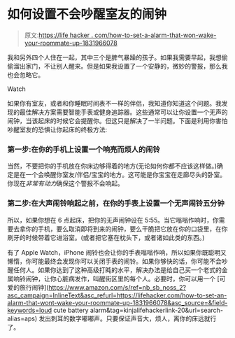 # 如何设置不会吵醒室友的闹钟

> 原文:[https://life hacker . com/how-to-set-a-alarm-that-won-wake-your-roommate-up-1831966078](https://lifehacker.com/how-to-set-an-alarm-that-wont-wake-your-roommate-up-1831966078)

我和另外四个人住在一起，其中三个是脾气暴躁的孩子。如果我需要早起，我想偷偷溜出家门，不让别人醒来。但是如果我设置了一个安静的，微妙的警报，那么我也会忽略它。

Watch

如果你有室友，或者和你睡眠时间表不一样的伴侣，我知道你知道这个问题。我发现的最佳解决方案需要智能手表或健身追踪器。这些通常可以让你设置一个无声的闹钟，当该起床的时候它会提醒你。但这只是解决了一半问题。下面是利用你害怕吵醒室友的恐惧让你起床的终极方法:

### **第一步:在你的手机上设置一个响亮而烦人的闹铃**

当然，不要把你的手机放在你床边够得着的地方(无论如何你都不应该这样做。)确定是在一个会唤醒你室友/伴侣/宝宝的地方。这可能是你宝宝在走廊尽头的卧室。你现在*非常有动力*确保这个警报不会响起。

### **第二步:在大声闹铃响起之前，在你的手表上设置一个无声闹铃五分钟**

所以，如果你想在 6 点起床，把你的无声闹钟设在 5:55。当它嗡嗡作响时，你需要去拿你的手机，要么取消即将到来的闹钟，要么干脆把它放在你的口袋里，在你刷牙的时候带着它进浴室。(或者把它塞在枕头下，或者诸如此类的东西。)

有了 Apple Watch，iPhone 闹铃也会让你的手表嗡嗡作响，所以如果你既聪明又懒惰，你可能最终会发现你可以关闭手表的闹铃。如果你够快的话，你可能不会吵醒任何人。如果你达到了这种高级打盹的水平，解决办法是给自己买一个老式的金属响铃闹钟，让你心脏病发作，叫醒街区里的每个人。必要时，你可以用一个 [可爱的旅行闹钟](https://www.amazon.com/s/ref=nb_sb_noss_2?asc_campaign=InlineText&asc_refurl=https://lifehacker.com/how-to-set-an-alarm-that-wont-wake-your-roommate-up-1831966078&asc_source=&field-keywords=loud cute battery alarm&tag=kinjalifehackerlink-20&url=search-alias=aps) 发出刺耳的数字嘟嘟声。只要保证声音大，烦人，离你的床远就行了。